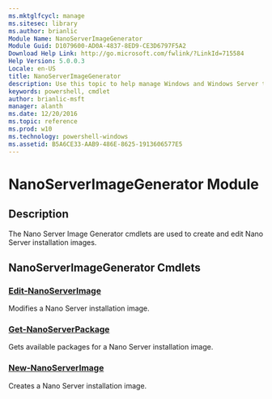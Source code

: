 ```yaml
---
ms.mktglfcycl: manage
ms.sitesec: library
ms.author: brianlic
Module Name: NanoServerImageGenerator
Module Guid: D1079600-AD0A-4837-8ED9-CE3D6797F5A2
Download Help Link: http://go.microsoft.com/fwlink/?LinkId=715584
Help Version: 5.0.0.3
Locale: en-US
title: NanoServerImageGenerator
description: Use this topic to help manage Windows and Windows Server technologies with Windows PowerShell.
keywords: powershell, cmdlet
author: brianlic-msft
manager: alanth
ms.date: 12/20/2016
ms.topic: reference
ms.prod: w10
ms.technology: powershell-windows
ms.assetid: B5A6CE33-AAB9-486E-8625-1913606577E5
---
```


# NanoServerImageGenerator Module
## Description
The Nano Server Image Generator cmdlets are used to create and edit Nano Server installation images.

## NanoServerImageGenerator Cmdlets
### [Edit-NanoServerImage](./Edit-NanoServerImage.md)
Modifies a Nano Server installation image.

### [Get-NanoServerPackage](./Get-NanoServerPackage.md)
Gets available packages for a Nano Server installation image.

### [New-NanoServerImage](./New-NanoServerImage.md)
Creates a Nano Server installation image.




